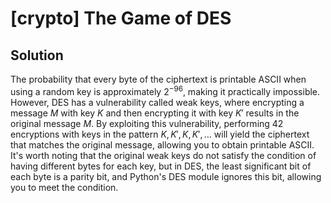# [crypto] The Game of DES

## Solution

The probability that every byte of the ciphertext is printable ASCII when using a random key is approximately $2^{-96}$, making it practically impossible. However, DES has a vulnerability called weak keys, where encrypting a message $M$ with key $K$ and then encrypting it with key $K'$ results in the original message $M$. By exploiting this vulnerability, performing 42 encryptions with keys in the pattern $K, K', K, K', \dots$ will yield the ciphertext that matches the original message, allowing you to obtain printable ASCII. It's worth noting that the original weak keys do not satisfy the condition of having different bytes for each key, but in DES, the least significant bit of each byte is a parity bit, and Python's DES module ignores this bit, allowing you to meet the condition.